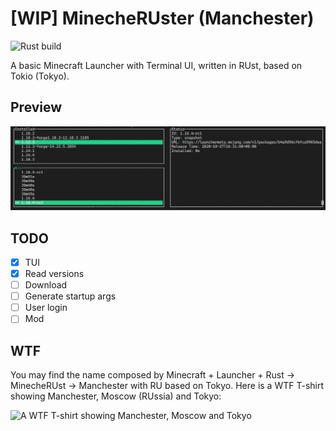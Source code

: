 # [WIP] MinecheRUster (Manchester)

![Rust build](https://github.com/Inokinoki/mclauncherust/workflows/Rust/badge.svg)

A basic Minecraft Launcher with Terminal UI, written in RUst, based on Tokio (Tokyo).

## Preview

![Preview](preview.jpg)

## TODO

- [x] TUI
- [x] Read versions
- [ ] Download
- [ ] Generate startup args
- [ ] User login
- [ ] Mod

## WTF

You may find the name composed by Minecraft + Launcher + Rust -> MinecheRUst -> Manchester with RU based on Tokyo. Here is a WTF T-shirt showing Manchester, Moscow (RUssia) and Tokyo:

![A WTF T-shirt showing Manchester, Moscow and Tokyo](https://www.tshirtsunited.com/image/cache/catalog/designslarge/m/manchester-moscow-tokyo-tshirt_2_blacktshirt-1000x1000.jpg)
